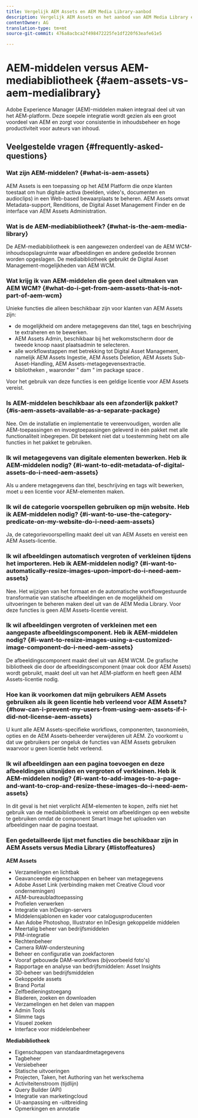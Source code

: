 ```yaml
---
title: Vergelijk AEM Assets en AEM Media Library-aanbod
description: Vergelijk AEM Assets en het aanbod van AEM Media Library en ken de verschillen.
contentOwner: AG
translation-type: tm+mt
source-git-commit: 476a8acbca2f498472225fe1df220f63eafe61e5

---
```



# AEM-middelen versus AEM-mediabibliotheek {#aem-assets-vs-aem-medialibrary}

Adobe Experience Manager (AEM)-middelen maken integraal deel uit van het AEM-platform. Deze soepele integratie wordt gezien als een groot voordeel van AEM en zorgt voor consistentie in inhoudsbeheer en hoge productiviteit voor auteurs van inhoud.

## Veelgestelde vragen {#frequently-asked-questions}

### Wat zijn AEM-middelen? {#what-is-aem-assets}

AEM Assets is een toepassing op het AEM Platform die onze klanten toestaat om hun digitale activa (beelden, video&#39;s, documenten en audioclips) in een Web-based bewaarplaats te beheren. AEM Assets omvat Metadata-support, Renditions, de Digital Asset Management Finder en de interface van AEM Assets Administration.

### Wat is de AEM-mediabibliotheek? {#what-is-the-aem-media-library}

De AEM-mediabibliotheek is een aangewezen onderdeel van de AEM WCM-inhoudsopslagruimte waar afbeeldingen en andere gedeelde bronnen worden opgeslagen. De mediabibliotheek gebruikt de Digital Asset Management-mogelijkheden van AEM WCM.

### Wat krijg ik van AEM-middelen die geen deel uitmaken van AEM WCM? {#what-do-i-get-from-aem-assets-that-is-not-part-of-aem-wcm}

Unieke functies die alleen beschikbaar zijn voor klanten van AEM Assets zijn:

* de mogelijkheid om andere metagegevens dan titel, tags en beschrijving te extraheren en te bewerken.
* AEM Assets Admin, beschikbaar bij het welkomstscherm door de tweede knoop naast plaatsadmin te selecteren.
* alle workflowstappen met betrekking tot Digital Asset Management, namelijk AEM Assets Ingestie, AEM Assets Deletion, AEM Assets Sub-Asset-Handling, AEM Assets-metagegevensextractie.
* bibliotheken , waaronder &quot; dam &quot; im package space .

Voor het gebruik van deze functies is een geldige licentie voor AEM Assets vereist.

### Is AEM-middelen beschikbaar als een afzonderlijk pakket? {#is-aem-assets-available-as-a-separate-package}

Nee. Om de installatie en implementatie te vereenvoudigen, worden alle AEM-toepassingen en invoegtoepassingen geleverd in één pakket met alle functionaliteit inbegrepen. Dit betekent niet dat u toestemming hebt om alle functies in het pakket te gebruiken.

### Ik wil metagegevens van digitale elementen bewerken. Heb ik AEM-middelen nodig? {#i-want-to-edit-metadata-of-digital-assets-do-i-need-aem-assets}

Als u andere metagegevens dan titel, beschrijving en tags wilt bewerken, moet u een licentie voor AEM-elementen maken.

### Ik wil de categorie voorspellen gebruiken op mijn website. Heb ik AEM-middelen nodig? {#i-want-to-use-the-category-predicate-on-my-website-do-i-need-aem-assets}

Ja, de categorievoorspelling maakt deel uit van AEM Assets en vereist een AEM Assets-licentie.

### Ik wil afbeeldingen automatisch vergroten of verkleinen tijdens het importeren. Heb ik AEM-middelen nodig? {#i-want-to-automatically-resize-images-upon-import-do-i-need-aem-assets}

Nee. Het wijzigen van het formaat en de automatische workflowgestuurde transformatie van statische afbeeldingen en de mogelijkheid om uitvoeringen te beheren maken deel uit van de AEM Media Library. Voor deze functies is geen AEM Assets-licentie vereist.

### Ik wil afbeeldingen vergroten of verkleinen met een aangepaste afbeeldingscomponent. Heb ik AEM-middelen nodig? {#i-want-to-resize-images-using-a-customized-image-component-do-i-need-aem-assets}

De afbeeldingscomponent maakt deel uit van AEM WCM. De grafische bibliotheek die door de afbeeldingscomponent (maar ook door AEM Assets) wordt gebruikt, maakt deel uit van het AEM-platform en heeft geen AEM Assets-licentie nodig.

### Hoe kan ik voorkomen dat mijn gebruikers AEM Assets gebruiken als ik geen licentie heb verleend voor AEM Assets? {#how-can-i-prevent-my-users-from-using-aem-assets-if-i-did-not-license-aem-assets}

U kunt alle AEM Assets-specifieke workflows, componenten, taxonomieën, opties en de AEM Assets-beheerder verwijderen uit AEM. Zo voorkomt u dat uw gebruikers per ongeluk de functies van AEM Assets gebruiken waarvoor u geen licentie hebt verleend.

### Ik wil afbeeldingen aan een pagina toevoegen en deze afbeeldingen uitsnijden en vergroten of verkleinen. Heb ik AEM-middelen nodig? {#i-want-to-add-images-to-a-page-and-want-to-crop-and-resize-these-images-do-i-need-aem-assets}

In dit geval is het niet verplicht AEM-elementen te kopen, zelfs niet het gebruik van de mediabibliotheek is vereist om afbeeldingen op een website te gebruiken omdat de component Smart Image het uploaden van afbeeldingen naar de pagina toestaat.

### Een gedetailleerde lijst met functies die beschikbaar zijn in AEM Assets versus Media Library {#listoffeatures}

**AEM Assets**

* Verzamelingen en lichtbak
* Geavanceerde eigenschappen en beheer van metagegevens
* Adobe Asset Link (verbinding maken met Creative Cloud voor ondernemingen)
* AEM-bureaubladtoepassing
* Profielen verwerken
* Integratie van InDesign-servers
* Middelensjablonen en kader voor catalogusproducenten
* Aan Adobe Photoshop, Illustrator en InDesign gekoppelde middelen
* Meertalig beheer van bedrijfsmiddelen
* PIM-integratie
* Rechtenbeheer
* Camera RAW-ondersteuning
* Beheer en configuratie van zoekfactoren
* Vooraf gebouwde DAM-workflows (bijvoorbeeld foto&#39;s)
* Rapportage en analyse van bedrijfsmiddelen: Asset Insights
* 3D-beheer van bedrijfsmiddelen
* Gekoppelde assets
* Brand Portal
* Zelfbedieningstoegang
* Bladeren, zoeken en downloaden
* Verzamelingen en het delen van mappen
* Admin Tools
* Slimme tags
* Visueel zoeken
* Interface voor middelenbeheer

**Mediabibliotheek**

* Eigenschappen van standaardmetagegevens
* Tagbeheer
* Versiebeheer
* Statische uitvoeringen
* Projecten, Taken, het Authoring van het werkschema
* Activiteitenstroom (tijdlijn)
* Query Builder (API)
* Integratie van marketingcloud
* UI-aanpassing en -uitbreiding
* Opmerkingen en annotatie
